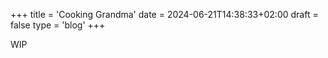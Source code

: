 +++
title = 'Cooking Grandma'
date = 2024-06-21T14:38:33+02:00
draft = false
type = 'blog'
+++



WIP